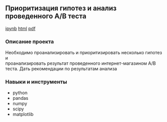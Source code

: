 ## Приоритизация гипотез и анализ проведенного A/B теста
[ipynb](https://github.com/gm-ac/portfolio/blob/main/project_ab_testing/project_ab_testing.ipynb)    [html]()   [pdf]()

### Описание проекта
Необходимо проанализировать и приоритизировать несколько гипотез и <br>
проанализировать результат проведенного интернет-магазином A/B теста.
Дать рекомендации по результатам анализа


### Навыки и инструменты
- python
- pandas
- numpy
- scipy
- matplotlib



